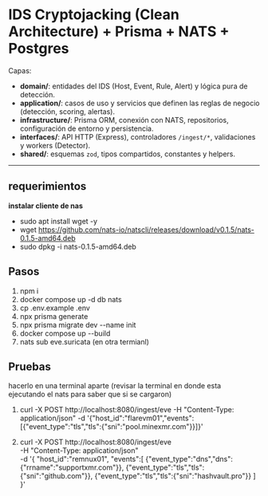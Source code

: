 # IDS Cryptojacking (Clean Architecture) + Prisma + NATS + Postgres

Capas:
- **domain/**: entidades del IDS (Host, Event, Rule, Alert) y lógica pura de detección.
- **application/**: casos de uso y servicios que definen las reglas de negocio (detección, scoring, alertas).
- **infrastructure/**: Prisma ORM, conexión con NATS, repositorios, configuración de entorno y persistencia.
- **interfaces/**: API HTTP (Express), controladores `/ingest/*`, validaciones y workers (Detector).
- **shared/**: esquemas `zod`, tipos compartidos, constantes y helpers.

---
## requerimientos
**instalar cliente de nas**
- sudo apt install wget -y
- wget https://github.com/nats-io/natscli/releases/download/v0.1.5/nats-0.1.5-amd64.deb
- sudo dpkg -i nats-0.1.5-amd64.deb



## Pasos

1) npm i
2) docker compose up -d db nats
3) cp .env.example .env
4) npx prisma generate
5) npx prisma migrate dev --name init
6) docker compose up --build
7)  nats sub eve.suricata (en otra termianl)

## Pruebas
hacerlo en una terminal aparte (revisar la terminal en donde esta ejecutando el nats para saber que si se cargaron)

1) curl -X POST http://localhost:8080/ingest/eve  -H "Content-Type: application/json"  -d '{"host_id":"flarevm01","events":[{"event_type":"tls","tls":{"sni":"pool.minexmr.com"}}]}'


2) curl -X POST http://localhost:8080/ingest/eve \
 -H "Content-Type: application/json" \
 -d '{
  "host_id":"remnux01",
  "events":[
    {"event_type":"dns","dns":{"rrname":"supportxmr.com"}},
    {"event_type":"tls","tls":{"sni":"github.com"}},
    {"event_type":"tls","tls":{"sni":"hashvault.pro"}}
  ]
 }'
